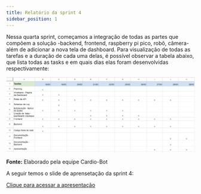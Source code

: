 ```yaml
---
title: Relatório da sprint 4
sidebar_position: 1
---
```


Nessa quarta sprint, começamos a integração de todas as partes que compõem a solução -backend, frontend, raspberry pi pico, robô, câmera- além de adicionar a nova tela de dashboard. Para visualização de todas as tarefas e a duração de cada uma delas, é possível observar a tabela abaixo, que lista todas as tasks e em quais dias elas foram desenvolvidas respectivamente:

![Relatório Sprint 4](../../../static/img/relatorios-sprint/tabela-sprint4.png)

****Fonte:**** Elaborado pela equipe Cardio-Bot

A seguir temos o slide de aprensetação da sprint 4:

[Clique para acessar a apresentação](../../../static/img/ApresentacaoSprint4.pdf)